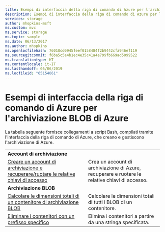 ```yaml
---
title: Esempi di interfaccia della riga di comando di Azure per l'archiviazione BLOB | Microsoft Docs
description: Esempi di interfaccia della riga di comando di Azure per l'uso con Archiviazione BLOB di Azure
services: storage
author: mhopkins-msft
ms.custom: mvc
ms.service: storage
ms.topic: sample
ms.date: 06/13/2017
ms.author: mhopkins
ms.openlocfilehash: 76018cd0945feef0158484f2b9442cfa946ef119
ms.sourcegitcommit: f6ba5c5a4b1ec4e35c41a4e799fb669ad5099522
ms.translationtype: HT
ms.contentlocale: it-IT
ms.lasthandoff: 05/06/2019
ms.locfileid: "65154061"
---
```

# <a name="azure-cli-samples-for-azure-blob-storage"></a>Esempi di interfaccia della riga di comando di Azure per l'archiviazione BLOB di Azure

La tabella seguente fornisce collegamenti a script Bash, compilati tramite l'interfaccia della riga di comando di Azure, che creano e gestiscono l'archiviazione di Azure.

| | |
|---|---|
|**Account di archiviazione**||
| [Creare un account di archiviazione e recuperare/ruotare le relative chiavi di accesso](../scripts/storage-common-rotate-account-keys-cli.md?toc=%2fcli%2fazure%2ftoc.json) | Crea un account di archiviazione di Azure, recuperare e ruotare le relative chiavi di accesso. |
|**Archiviazione BLOB**||
| [Calcolare le dimensioni totali di un contenitore di archiviazione BLOB](../scripts/storage-blobs-container-calculate-size-cli.md?toc=%2fcli%2fazure%2ftoc.json) | Calcolare le dimensioni totali di tutti i BLOB di un contenitore. |
| [Eliminare i contenitori con un prefisso specifico](../scripts/storage-blobs-container-delete-by-prefix-cli.md?toc=%2fcli%2fazure%2ftoc.json) | Elimina i contenitori a partire da una stringa specificata. |
